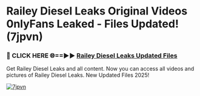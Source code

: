# Railey Diesel Leaks Original Videos 0nlyFans Leaked - Files Updated! (7jpvn)

<h3>🔴 CLICK HERE 🌐==►► <a href="https://tinyurl.com/2jnfzry5" rel="nofollow">Railey Diesel Leaks Updated Files</a></h3>

Get Railey Diesel Leaks and all content. Now you can access all videos and pictures of Railey Diesel Leaks. New Updated Files 2025!

[![7jpvn](https://i.imgur.com/GyGTBgg.gif)](https://tinyurl.com/2jnfzry5)
